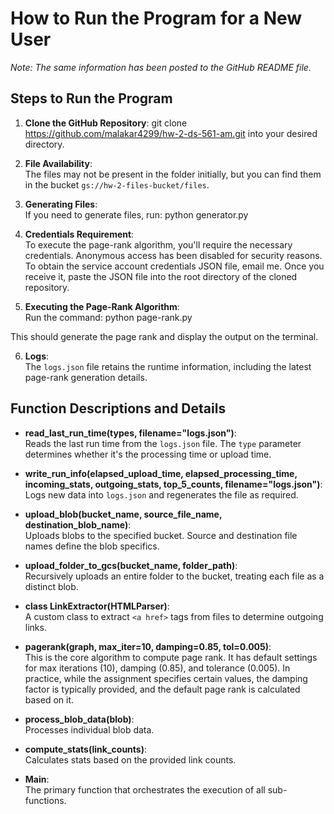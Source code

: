 # How to Run the Program for a New User

_Note: The same information has been posted to the GitHub README file._

## Steps to Run the Program

1. **Clone the GitHub Repository**:  git clone https://github.com/malakar4299/hw-2-ds-561-am.git into your desired directory.

2. **File Availability**:  
The files may not be present in the folder initially, but you can find them in the bucket `gs://hw-2-files-bucket/files`.

3. **Generating Files**:  
If you need to generate files, run: python generator.py

4. **Credentials Requirement**:  
To execute the page-rank algorithm, you'll require the necessary credentials. Anonymous access has been disabled for security reasons. To obtain the service account credentials JSON file, email me. Once you receive it, paste the JSON file into the root directory of the cloned repository.

5. **Executing the Page-Rank Algorithm**:  
Run the command: python page-rank.py

This should generate the page rank and display the output on the terminal.

6. **Logs**:  
The `logs.json` file retains the runtime information, including the latest page-rank generation details.

## Function Descriptions and Details

- **read_last_run_time(types, filename="logs.json")**:  
Reads the last run time from the `logs.json` file. The `type` parameter determines whether it's the processing time or upload time.

- **write_run_info(elapsed_upload_time, elapsed_processing_time, incoming_stats, outgoing_stats, top_5_counts, filename="logs.json")**:  
Logs new data into `logs.json` and regenerates the file as required.

- **upload_blob(bucket_name, source_file_name, destination_blob_name)**:  
Uploads blobs to the specified bucket. Source and destination file names define the blob specifics.

- **upload_folder_to_gcs(bucket_name, folder_path)**:  
Recursively uploads an entire folder to the bucket, treating each file as a distinct blob.

- **class LinkExtractor(HTMLParser)**:  
A custom class to extract `<a href>` tags from files to determine outgoing links.

- **pagerank(graph, max_iter=10, damping=0.85, tol=0.005)**:  
This is the core algorithm to compute page rank. It has default settings for max iterations (10), damping (0.85), and tolerance (0.005). In practice, while the assignment specifies certain values, the damping factor is typically provided, and the default page rank is calculated based on it.

- **process_blob_data(blob)**:  
Processes individual blob data.

- **compute_stats(link_counts)**:  
Calculates stats based on the provided link counts.

- **Main**:  
The primary function that orchestrates the execution of all sub-functions.




